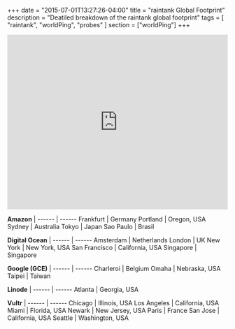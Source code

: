 +++
date = "2015-07-01T13:27:26-04:00"
title = "raintank Global Footprint"
description = "Deatiled breakdown of the raintank global footprint"
tags = [ "raintank", "worldPing", "probes" ]
section = ["worldPing"]
+++

<iframe width='100%' height='400px' frameBorder='0' src='https://a.tiles.mapbox.com/v4/wearecapacity.o2jefpi4/attribution,zoompan,zoomwheel.html?access_token=pk.eyJ1Ijoid2VhcmVjYXBhY2l0eSIsImEiOiJ2ZkcwNFBJIn0.z-6Cs83_A86Eqr3tFekS7g'></iframe>
<br/>

**Amazon** | 
------ | ------
Frankfurt | Germany
Portland | Oregon, USA
Sydney | Australia
Tokyo | Japan
Sao Paulo | Brasil

**Digital Ocean** | 
------ | ------ 
Amsterdam | Netherlands
London | UK
New York | New York, USA
San Francisco | California, USA
Singapore | Singapore

**Google (GCE)** | 
------ | ------
Charleroi | Belgium
Omaha | Nebraska, USA
Taipei | Taiwan

**Linode** | 
------ | ------
Atlanta | Georgia, USA

**Vultr** | 
------ | ------
Chicago | Illinois, USA
Los Angeles | California, USA
Miami | Florida, USA
Newark | New Jersey, USA
Paris | France
San Jose | California, USA
Seattle | Washington, USA
